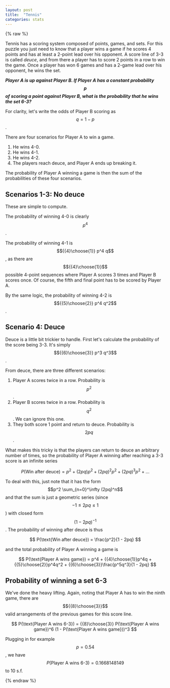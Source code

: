 ```yaml
---
layout: post
title:  "Tennis"
categories: stats
---
```

{% raw %}

Tennis has a scoring system composed of points, games, and sets. For this puzzle you just need to know that a player wins a game if he scores 4 points and has at least a 2-point lead over his opponent. A score line of 3-3 is called *deuce*, and from there a player has to score 2 points in a row to win the game. Once a player has won 6 games and has a 2-game lead over his opponent, he wins the set.

***Player A is up against Player B. If Player A has a constant probability $$p$$ of scoring a point against Player B, what is the probability that he wins the set 6-3?***

For clarity, let's write the odds of Player B scoring as $$q = 1 - p$$.

There are four scenarios for Player A to win a game.

1. He wins 4-0.
2. He wins 4-1.
3. He wins 4-2.
4. The players reach deuce, and Player A ends up breaking it.

The probability of Player A winning a game is then the sum of the probabilities of these four scenarios.

## Scenarios 1-3: No deuce

These are simple to compute. 

The probability of winning 4-0 is clearly $$p^4$$.

The probability of winning 4-1 is $${{4}\choose{1}} p^4 q$$, as there are $${{4}\choose{1}}$$ possible 4-point sequences where Player A scores 3 times and Player B scores once. Of course, the fifth and final point has to be scored by Player A.

By the same logic, the probability of winning 4-2 is $${{5}\choose{2}} p^4 q^2$$. 

## Scenario 4: Deuce

Deuce is a little bit trickier to handle. First let's calculate the probability of the score being 3-3. It's simply $${{6}\choose{3}} p^3 q^3$$. 

From deuce, there are three different scenarios:

1. Player A scores twice in a row. Probability is $$p^2$$.
2. Player B scores twice in a row. Probability is $$q^2$$. We can ignore this one.
3. They both score 1 point and return to deuce. Probability is $$2pq$$.

What makes this tricky is that the players can return to deuce an arbitrary number of times, so the probability of Player A winning after reaching a 3-3 score is an infinite series


$$
P(\text{Win after deuce}) = p^2 + (2pq)p^2 + (2pq)^2p^2 + (2pq)^3 p^2 + \dots
$$


To deal with this, just note that it has the form $$p^2 \sum_{n=0}^\infty (2pq)^n$$ and that the sum is just a geometric series (since $$-1 \leq 2pq \leq 1$$) with closed form $$(1 - 2pq)^{-1}$$. The probability of winning after deuce is thus


$$
P(\text{Win after deuce}) = \frac{p^2}{1 - 2pq}
$$


and the total probability of Player A winning a game is


$$
P(\text{Player A wins game}) = p^4 + {{4}\choose{1}}p^4q + {{5}\choose{2}}p^4q^2 + {{6}\choose{3}}\frac{p^5q^3}{1 - 2pq}
$$


## Probability of winning a set 6-3

We've done the heavy lifting. Again, noting that Player A has to win the ninth game, there are $${{8}\choose{3}}$$ valid arrangements of the previous games for this score line.


$$
P(\text{Player A wins 6-3}) = {{8}\choose{3}} P(\text{Player A wins game})^6 (1 - P(\text{Player A wins game}))^3
$$


Plugging in for example $$p = 0.54$$, we have $$P(\text{Player A wins 6-3}) =  0.1668148149$$ to 10 s.f.

{% endraw %}

